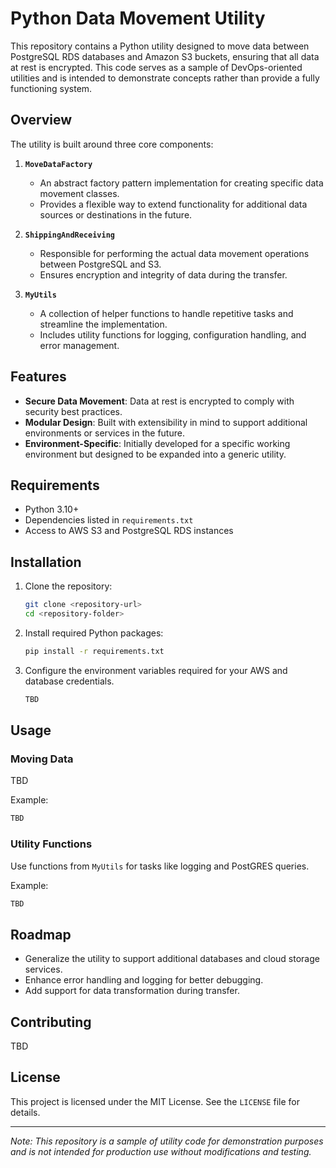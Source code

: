 # Python Data Movement Utility

This repository contains a Python utility designed to move data between PostgreSQL RDS databases and Amazon S3 buckets, ensuring that all data at rest is encrypted. This code serves as a sample of DevOps-oriented utilities and is intended to demonstrate concepts rather than provide a fully functioning system.

## Overview

The utility is built around three core components:

1. **`MoveDataFactory`**
   - An abstract factory pattern implementation for creating specific data movement classes.
   - Provides a flexible way to extend functionality for additional data sources or destinations in the future.

2. **`ShippingAndReceiving`**
   - Responsible for performing the actual data movement operations between PostgreSQL and S3.
   - Ensures encryption and integrity of data during the transfer.

3. **`MyUtils`**
   - A collection of helper functions to handle repetitive tasks and streamline the implementation.
   - Includes utility functions for logging, configuration handling, and error management.

## Features

- **Secure Data Movement**: Data at rest is encrypted to comply with security best practices.
- **Modular Design**: Built with extensibility in mind to support additional environments or services in the future.
- **Environment-Specific**: Initially developed for a specific working environment but designed to be expanded into a generic utility.

## Requirements

- Python 3.10+
- Dependencies listed in `requirements.txt`
- Access to AWS S3 and PostgreSQL RDS instances

## Installation

1. Clone the repository:

   ```bash
   git clone <repository-url>
   cd <repository-folder>
   ```

2. Install required Python packages:

   ```bash
   pip install -r requirements.txt
   ```

3. Configure the environment variables required for your AWS and database credentials.

   ```bash
   TBD
   ```

## Usage

### Moving Data

TBD

Example:

```python
TBD
```

### Utility Functions

Use functions from `MyUtils` for tasks like logging and PostGRES queries.

Example:

```python
TBD
```

## Roadmap

- Generalize the utility to support additional databases and cloud storage services.
- Enhance error handling and logging for better debugging.
- Add support for data transformation during transfer.

## Contributing

TBD

## License

This project is licensed under the MIT License. See the `LICENSE` file for details.

---

*Note: This repository is a sample of utility code for demonstration purposes and is not intended for production use without modifications and testing.*

